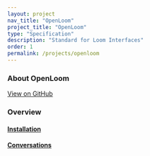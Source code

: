 ```yaml
---
layout: project
nav_title: "OpenLoom"
project_title: "OpenLoom"
type: "Specification"
description: "Standard for Loom Interfaces"
order: 1
permalink: /projects/openloom
---
```


### About OpenLoom
[View on GitHub](https://github.com/intrinsic-labs/loom-swift)

### Overview
#### [Installation](/projects/openloom/installation/)  
#### [Conversations](/projects/openloom/conversation/)